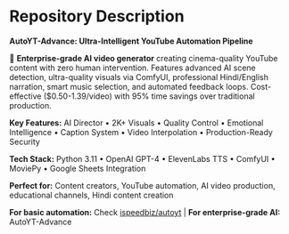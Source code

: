 # Repository Description

**AutoYT-Advance: Ultra-Intelligent YouTube Automation Pipeline**

🚀 **Enterprise-grade AI video generator** creating cinema-quality YouTube content with zero human intervention. Features advanced AI scene detection, ultra-quality visuals via ComfyUI, professional Hindi/English narration, smart music selection, and automated feedback loops. Cost-effective ($0.50-1.39/video) with 95% time savings over traditional production.

**Key Features:** AI Director • 2K+ Visuals • Quality Control • Emotional Intelligence • Caption System • Video Interpolation • Production-Ready Security

**Tech Stack:** Python 3.11 • OpenAI GPT-4 • ElevenLabs TTS • ComfyUI • MoviePy • Google Sheets Integration

**Perfect for:** Content creators, YouTube automation, AI video production, educational channels, Hindi content creation

**For basic automation:** Check [ispeedbiz/autoyt](https://github.com/ispeedbiz/autoyt) | **For enterprise-grade AI:** AutoYT-Advance 